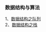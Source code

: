 ### 数据结构与算法

1、[数据结构之队列](https://juejin.im/post/5c248dede51d4558bf396c9d)<br/>
2、[数据结构之栈](https://juejin.im/post/5c2332d2f265da6164140e05)
